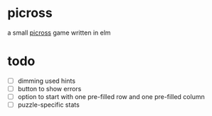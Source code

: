 # picross

a small [picross](https://en.wikipedia.org/wiki/Nonogram) game written in elm

# todo

- [ ] dimming used hints
- [ ] button to show errors
- [ ] option to start with one pre-filled row and  one pre-filled column
- [ ] puzzle-specific stats
